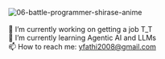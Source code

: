 ![06-battle-programmer-shirase-anime](https://github.com/InterVam/InterVam/assets/60117286/d7801b27-3fd8-4508-87fd-3ec6a29ef3b5)<br><br>
🔭 I’m currently working on getting a job T_T<br>
🌱 I’m currently learning Agentic AI and LLMs<br>
📫 How to reach me: yfathi2008@gmail.com<br>
<!--
**InterVam/InterVam** is a ✨ _special_ ✨ repository because its `README.md` (this file) appears on your GitHub profile.

Here are some ideas to get you started:

🔭 I’m currently working on P2P Smart Home Security System 
- 🌱 I’m currently learning Nodejs , Peerjs and React Native
- 👯 I’m looking to collaborate on ...
- 🤔 I’m looking for help with ...
- 💬 Ask me about ...
- 📫 How to reach me: ...
- 😄 Pronouns: ...
- ⚡ Fun fact: ...
-->
